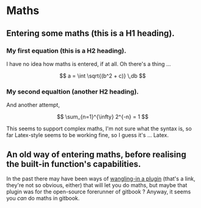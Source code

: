 # Maths

## Entering some maths \(this is a H1 heading\).

### My first equation \(this is a H2 heading\).

I have no idea how maths is entered, if at all. Oh there's a thing ...

$$
a = \int \sqrt{(b^2 + c)} \,db
$$



### My second equaltion \(another H2 heading\).

And another attempt,

$$
\sum_{n=1}^{\infty} 2^{-n} = 1
$$

This seems to support complex maths, I'm not sure what the syntax is, so far Latex-style seems to be working fine, so I guess it's ... Latex.

## An old way of entering maths, before realising the built-in function's capabilities.

In the past there may have been ways of [wangling-in a plugin](https://daggerok.github.io/fork-JozoVilcek-gradle-gitbook-example/chapter-1/math.html) \(that's a link, they're not so obvious, either\) that will let you do maths, but maybe that plugin was for the open-source forerunner of gitbook ? Anyway, it seems you _can_ do maths in gitbook.

